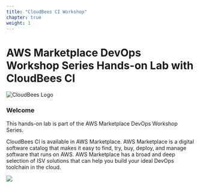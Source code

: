 ```yaml
---
title: "CloudBees CI Workshop"
chapter: true
weight: 1
---
```


# AWS Marketplace DevOps Workshop Series Hands-on Lab with CloudBees CI

![CloudBees Logo](/images/cloudbees-logo.png)

### Welcome

This hands-on lab is part of the AWS Marketplace DevOps Workshop Series.

CloudBees CI is available in AWS Marketplace. AWS Marketplace is a digital software catalog that makes it easy to find, try, buy, deploy, and manage software that runs on AWS. AWS Marketplace has a broad and deep selection of ISV solutions that can help you build your ideal DevOps toolchain in the cloud.

<a href="https://aws.amazon.com/marketplace/pp/prodview-qndwizvyhl73i?trk=el_a134p000003yrYeAAI&trkCampaign=AWSMP_pdp_dev_x_dg&sc_channel=el&sc_campaign=el_awsmp_mult&sc_outcome=Marketplace" target="_blank"><img src="/images/cloudbees-available-in-aws-marketplace-badge.png"></a>
